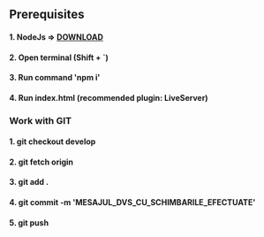 
## Prerequisites 

#### 1. NodeJs => [DOWNLOAD](https://nodejs.org/en/download/)
#### 2. Open terminal (Shift + `)
#### 3. Run command 'npm i'
#### 4. Run index.html (recommended plugin: LiveServer)


### Work with GIT
#### 1. git checkout develop
#### 2. git fetch origin 
#### 3. git add . 
#### 4. git commit -m 'MESAJUL_DVS_CU_SCHIMBARILE_EFECTUATE'
#### 5. git push

